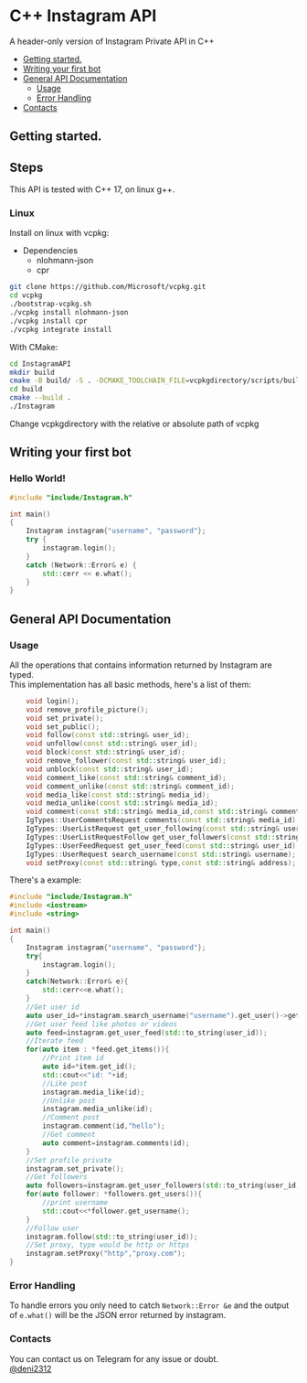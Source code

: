 #  C++ Instagram API

<p align="left">A header-only version of Instagram Private API in C++

  * [Getting started.](#getting-started)
  * [Writing your first bot](#writing-your-first-bot)
  * [General API Documentation](#general-api-documentation)
    * [Usage](#usage)
    * [Error Handling](#error-handling)
  * [Contacts](#contacts)

## Getting started.
















<h2> Steps </h2>

This API is tested with C++ 17, on linux g++.

### Linux 
Install on linux with vcpkg:  
  * Dependencies
    * nlohmann-json
    * cpr  
```bash
git clone https://github.com/Microsoft/vcpkg.git
cd vcpkg
./bootstrap-vcpkg.sh
./vcpkg install nlohmann-json
./vcpkg install cpr
./vcpkg integrate install
```  
With CMake:  
```bash
cd InstagramAPI
mkdir build
cmake -B build/ -S . -DCMAKE_TOOLCHAIN_FILE=vcpkgdirectory/scripts/buildsystems/vcpkg.cmake
cd build
cmake --build .
./Instagram
```  
Change vcpkgdirectory with the relative or absolute path of vcpkg  

## Writing your first bot

<h3>Hello World!</h3>

```c++
#include "include/Instagram.h"

int main()
{
	Instagram instagram{"username", "password"};
	try {
		instagram.login();
	}
	catch (Network::Error& e) {
		std::cerr << e.what();
	}
}


```

## General API Documentation

### Usage

All the operations that contains information returned by Instagram are typed.  
This implementation has all basic methods, here's a list of them:  
```c++
	void login();
	void remove_profile_picture();
	void set_private();
	void set_public();
	void follow(const std::string& user_id);
	void unfollow(const std::string& user_id);
	void block(const std::string& user_id);
	void remove_follower(const std::string& user_id);
	void unblock(const std::string& user_id);
	void comment_like(const std::string& comment_id);
	void comment_unlike(const std::string& comment_id);
	void media_like(const std::string& media_id);
	void media_unlike(const std::string& media_id);
	void comment(const std::string& media_id,const std::string& comment_text);
	IgTypes::UserCommentsRequest comments(const std::string& media_id);
	IgTypes::UserListRequest get_user_following(const std::string& user_id);
	IgTypes::UserListRequestFollow get_user_followers(const std::string& user_id);
	IgTypes::UserFeedRequest get_user_feed(const std::string& user_id);
	IgTypes::UserRequest search_username(const std::string& username);
	void setProxy(const std::string& type,const std::string& address);


```

There's a example:  
```c++
#include "include/Instagram.h"
#include <iostream>
#include <string>

int main()
{
	Instagram instagram{"username", "password"};
	try{
		instagram.login();
	}
	catch(Network::Error& e){
		std::cerr<<e.what();
	}
	//Get user id
	auto user_id=*instagram.search_username("username").get_user()->get_pk();
	//Get user feed like photos or videos
	auto feed=instagram.get_user_feed(std::to_string(user_id));
	//Iterate feed
	for(auto item : *feed.get_items()){
		//Print item id
		auto id=*item.get_id();
		std::cout<<"id: "+id;
		//Like post
		instagram.media_like(id);
		//Unlike post
		instagram.media_unlike(id);
		//Comment post
		instagram.comment(id,"hello");
		//Get comment
		auto comment=instagram.comments(id);
	}
	//Set profile private
	instagram.set_private();
	//Get followers
	auto followers=instagram.get_user_followers(std::to_string(user_id));
	for(auto follower: *followers.get_users()){
		//print username
		std::cout<<*follower.get_username();
	}
	//Follow user
	instagram.follow(std::to_string(user_id));
	//Set proxy, type would be http or https
	instagram.setProxy("http","proxy.com");
}


```
### Error Handling

To handle errors you only need to catch `Network::Error &e` and the output of `e.what()` will be the JSON error returned by instagram.

### Contacts

You can contact us on Telegram for any issue or doubt.  
<a href="https://t.me/deni2312"> @deni2312 </a>
